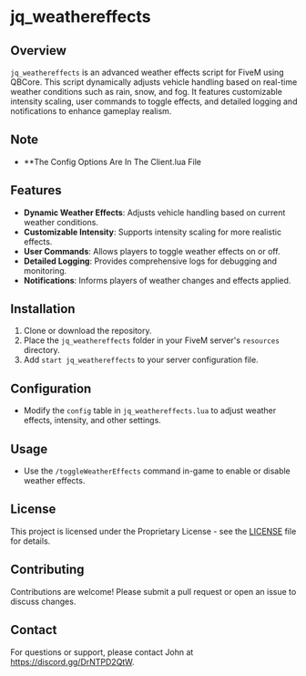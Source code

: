 # jq_weathereffects

## Overview
`jq_weathereffects` is an advanced weather effects script for FiveM using QBCore. This script dynamically adjusts vehicle handling based on real-time weather conditions such as rain, snow, and fog. It features customizable intensity scaling, user commands to toggle effects, and detailed logging and notifications to enhance gameplay realism.

## Note
- **The Config Options Are In The Client.lua File

## Features
- **Dynamic Weather Effects**: Adjusts vehicle handling based on current weather conditions.
- **Customizable Intensity**: Supports intensity scaling for more realistic effects.
- **User Commands**: Allows players to toggle weather effects on or off.
- **Detailed Logging**: Provides comprehensive logs for debugging and monitoring.
- **Notifications**: Informs players of weather changes and effects applied.

## Installation
1. Clone or download the repository.
2. Place the `jq_weathereffects` folder in your FiveM server's `resources` directory.
3. Add `start jq_weathereffects` to your server configuration file.

## Configuration
- Modify the `config` table in `jq_weathereffects.lua` to adjust weather effects, intensity, and other settings.

## Usage
- Use the `/toggleWeatherEffects` command in-game to enable or disable weather effects.

## License
This project is licensed under the Proprietary License - see the [LICENSE](LICENSE) file for details.

## Contributing
Contributions are welcome! Please submit a pull request or open an issue to discuss changes.

## Contact
For questions or support, please contact John at https://discord.gg/DrNTPD2QtW.
